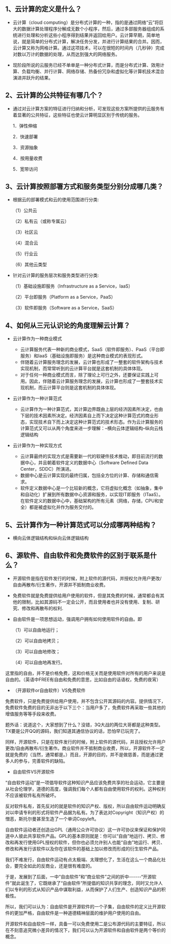 
## 1、云计算的定义是什么？

- 云计算（cloud computing）是分布式计算的一种，指的是通过网络“云”将巨大的数据计算处理程序分解成无数个小程序，然后，通过多部服务器组成的系统进行处理和分析这些小程序得到结果并返回给用户。云计算早期，简单地说，就是简单的分布式计算，解决任务分发，并进行计算结果的合并。因而，云计算又称为网格计算。通过这项技术，可以在很短的时间内（几秒钟）完成对数以万计的数据的处理，从而达到强大的网络服务。 


- 现阶段所说的云服务已经不单单是一种分布式计算，而是分布式计算、效用计算、负载均衡、并行计算、网络存储、热备份冗杂和虚拟化等计算机技术混合演进并跃升的结果。 

## 2、云计算的公共特征有哪几个？
- 通过对云计算方案的特征进行归纳和分析，可发现这些方案所提供的云服务有着显著的公共特征，这些特征也使云计算明显区别于传统的服务。

  1．弹性伸缩
  
  2．快速部署
  
  3．资源抽象
  
  4．按用量收费
  
  5．宽带访问

## 3、云计算按照部署方式和服务类型分别分成哪几类？
- 根据云的部署模式和云的使用范围进行分类:
  
  （1）公共云
  
  （2）私有云（或称专属云）
  
  （3）社区云
  
  （4）混合云
  
  （5）行业云
  
  （6）其他云类型
  
- 针对云计算的服务层次和服务类型进行分类:
  
  （1）基础设施即服务（Infrastructure as a Service，IaaS）
  
  （2）平台即服务（Platform as a Service，PaaS）
  
  （3）软件即服务（Software as a Service，SaaS）

## 4、如何从三元认识论的角度理解云计算？
- 云计算作为一种商业模式
  - 云计算服务代表一种新的商业模式，SaaS（软件即服务）、PaaS（平台即服务）和IaaS（基础设施即服务）是这种商业模式的表现形式。
  - 伴随着云计算服务理念的发展，云计算也形成了一整套的软件架构与技术实现机制，而常常听到的云计算平台就是这套机制的具体体现。
  - 对于任何一种商业模式而言，除了理论上可行之外，还要保证实践上可用。因此，伴随着云计算服务理念的发展，云计算也形成了一整套技术实现机制，而云计算平台则是这套机制的具体体现。
    
- 云计算作为一种计算范式
  - 云计算作为一种计算范式，其计算边界既由上层的经济因素所决定，也由下层的技术因素所决定。经济因素自上而下决定这种计算范式的商业形态，实现技术自下而上决定这种计算范式的技术形态。作为云计算服务的计算范式又可以从两个角度来进一步理解：–横向云体逻辑结构–纵向云栈逻辑结构
    
- 云计算作为一种实现方式
  - 云计算最终的实现方式是需要新一代的软硬件技术推动，即目前流行的数据中心，并且朝着软件定义的数据中心（Software Defined Data Center，SDDC）所演进。
  - 数据中心是云计算实现的最终归属，包括全方位的计算、存储和通信需求。 
  - 软件定义数据中心是一个比较新的概念，它将虚拟化概念（如抽象，集中和自动化）扩展到所有数据中心资源和服务，以实现IT即服务（ITaaS）。在软件定义的数据中心中，基础架构的所有元素（网络，存储，CPU和安全）都是被虚拟化并作为服务交付的。

## 5、云计算作为一种计算范式可以分成哪两种结构？

- 横向云体逻辑结构和纵向云体逻辑结构

## 6、源软件、自由软件和免费软件的区别于联系是什么？

- 开源软件是指在软件发行的时候，附上软件的源代码，并授权允许用户更改/自由再散布/衍生著作，开源并不抵制商业收费。

- 免费软件就是免费提供给用户使用的软件，但是其免费的时候，通常都会有其他的限制，比如其源码不一定会公开，而且使用者也并没有使用、复制、研究、修改和再散布的权利.

- 自由软件是一项思想运动，强调用户拥有如何使用软件的自由。即

  （1）可以自由地运行；

  （2）可以自由地拷贝；
 
  （3）可以自由地修改；

  （4）可以自由地再发行。

这里指的自由，并不是价格免费，这和价格无关而是使用软件对所有的用户来说是自由的。（英语中FREE有自由和免费的意思，比如自由的话语权，免费的夜宵）

- （开源软件or自由软件）VS免费软件

免费软件，只是免费提供给用户使用，并不包含公开其源码的内容。提供情况下，免费软件免费的目的无非出于以下三个：当用户多了，免费软件再采取一些其他的增值服务等等手段来收费。

题外话：说道这个，大家想到了什么？没错，3Q大战的两位大哥都是这种类型。TX要是公开QQ的源码，我们知道其通信协议的话，恐怕早已玩完了。

同样，开源软件，只是在软件发行的时候，附上软件的源代码，并且授权允许用户更改/自由再散布/衍生著作。商业软件并不抵制商业收费，所以，开源软件不一定就是免费的（当然，通常都是。）而且，开源的目的，并不是做慈善，而是通过更多人的参与，完善软件的缺陷。

- 自由软件VS开源软件

“自由软件运动”是一项倡导软件这种知识产品应该免费共享的社会运动，它主要是从社会伦理学，道德的高度，强调我们每个人都有自由使用软件的权利。这种权利不应该被软件私有所破坏。

反对软件私有，首先反对的就是软件的知识产权、版权，所以自由软件运动明确反对以申请专利的形式将软件产品据为私有。为了表达对Copyright（知识产权）的憎恶，斯托尔曼甚至生造了一个单词Copyleft。

自由软件运动者还创造出GPL（通用公众许可协议）这一许可协议来保证和保护同道中人彼此共享软件产品。GPL的基本原则就是：你可以“自由”地运行、拷贝、修改和再发行使用GPL授权的软件，但你也必须允许别人也能“自由”地运行、拷贝、修改和再发行该软件以及你在该软件的基础上加以修改而形成的衍生软件产品。

我们不难发行，自由软件运动有点太极端、太理想化了，生活在这么一个商品化社会，要完全如此的反商业，还是很有难度的。

于是，发展到了后面，一中“自由软件”和“商业软件”之间的折中------“开源软件”就此诞生了，它既继承了“自由软件”所提倡的知识共享的理念，同时又允许人们以专利的形式从知识产品中谋取利益，从而保护了人们生产、创造知识产品的积极性。

所以，我们可以认为：自由软件是开源软件的一个子集，自由软件的定义比开源软件的更加严格，自由软件是一种道德精神层面的维护用户使用的自由。

开源软件和自由软件一样，具备一可以免费使用二是公布源代码的主要特征，所以在不刻意追究微小差异的情况下，我们可以认为开源软件和自由软件是两个等价的概念。




